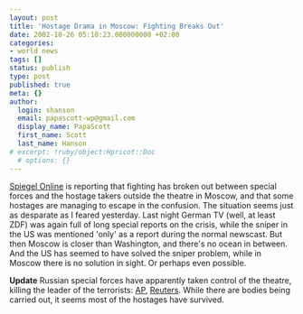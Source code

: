 ```yaml
---
layout: post
title: 'Hostage Drama in Moscow: Fighting Breaks Out'
date: 2002-10-26 05:10:23.000000000 +02:00
categories:
- world news
tags: []
status: publish
type: post
published: true
meta: {}
author:
  login: shanson
  email: papascott-wp@gmail.com
  display_name: PapaScott
  first_name: Scott
  last_name: Hanson
# excerpt: !ruby/object:Hpricot::Doc
  # options: {}
---
```

<p><a href="http://www.spiegel.de/politik/ausland/0,1518,220044,00.html">Spiegel Online</a> is reporting that fighting has broken out between special forces and the hostage takers outside the theatre in Moscow, and that some hostages are managing to escape in the confusion. The situation seems just as desparate as I feared yesterday. Last night German TV (well, at least ZDF) was again full of long special reports on the crisis, while the sniper in the US was mentioned 'only' as a report during the normal newscast. But then Moscow is closer than Washington, and there's no ocean in between. And the US has seemed to have solved the sniper problem, while in Moscow there is no solution in sight. Or perhaps even possible.</p>
<p><b>Update</b> Russian special forces have apparently taken control of the theatre, killing the leader of the terrorists: <a href="http://story.news.yahoo.com/news?tmpl=story2&ncid=716&e=1&u=/ap/20021026/ap_on_re_eu/russia_theater_raid">AP</a>, <a href="http://reuters.com/news_article.jhtml?type=worldnews&StoryID=1636744">Reuters</a>. While there are bodies being carried out, it seems most of the hostages have survived.</p>
